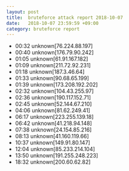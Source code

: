 ```yaml
---
layout: post
title:  bruteforce attack report 2018-10-07
date:   2018-10-07 23:59:59 +09:00
category: bruteforce report
---
```


* 00:32 unknown[76.224.88.197]
* 00:40 unknown[176.79.90.242]
* 01:05 unknown[61.91.167.182]
* 01:09 unknown[211.72.92.231]
* 01:18 unknown[187.3.46.64]
* 01:33 unknown[90.68.65.199]
* 01:39 unknown[173.208.192.202]
* 02:32 unknown[104.43.255.97]
* 02:36 unknown[190.117.152.71]
* 02:45 unknown[52.144.67.210]
* 04:06 unknown[81.62.249.41]
* 06:17 unknown[223.255.139.18]
* 06:42 unknown[41.218.94.148]
* 07:38 unknown[24.154.85.216]
* 08:13 unknown[41.160.119.66]
* 10:37 unknown[149.91.80.147]
* 12:04 unknown[85.233.214.104]
* 13:50 unknown[191.255.248.223]
* 18:32 unknown[200.60.62.82]
